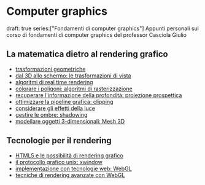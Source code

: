 # Computer graphics

draft: true
series:["Fondamenti di computer graphics"]
Appunti personali sul corso di fondamenti di computer graphics del professor Casciola Giulio

## La matematica dietro al rendering grafico

- [trasformazioni geometriche](pages/computer_graphics/trasformazioni_geometriche.md)
- [dal 3D allo schermo: le trasformazioni di vista](pages/computer_graphics/trasformazioni_vista.md)
- [algoritmi di real time rendering](pages/computer_graphics/real_time_rendering.md)
- [colorare i poligoni: algoritmi di rasterizzazione](pages/computer_graphics/algoritmi_rasterizzazione.md)
- [recuperare l'informazione della profondità: proiezione prospettica](pages/computer_graphics/proiezione_prospettica.md)
- [ottimizzare la pipeline grafica: clipping](pages/computer_graphics/clipping.md)
- [considerare gli effetti della luce](pages/computer_graphics/illuminazione.md)
- [gestire le ombre: shadowing](pages/computer_graphics/shadowing.md)
- [modellare oggetti 3-dimensionali: Mesh 3D](pages/computer_graphics/mesh_poligonali.md)

## Tecnologie per il rendering

- [HTML5 e le possibilità di rendering grafico](pages/computer_graphics/html5.md)
- [il protocollo grafico unix: xwindow](pages/computer_graphics/xwindow_system.md)
- [implementazione con tecnologie web: WebGL](pages/computer_graphics/webgl.md)
- [tecniche di rendering avanzate con WebGL](pages/computer_graphics/rendering_avanzato_webgl.md)


